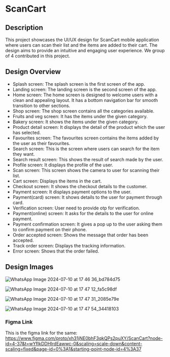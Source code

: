 # ScanCart

## Description
This project showcases the UI/UX design for ScanCart mobile application where users can scan their list and the items are added to their cart. The design aims to provide an intuitive and engaging user experience. We group of 4 contributed in this project.

## Design Overview
- Splash screen: The splash screen is the first screen of the app.
- Landing screen: The landing screen is the second screen of the app.
- Home screen: The home screen is designed to welcome users with a clean and appealing layout. It has a bottom navigation bar for smooth transition to other sections.
- Shop screen: The shop screen contains all the categories available.
- Fruits and veg screen: It has the items under the given category.
- Bakery screen: It shows the items under the given category.
- Product detail screen: It displays the detail of the product which the user has selected.
- Favourites screen: The favourites screen contains the items added by the user as their favourites.
- Search screen: This is the screen where users can search for the item they want.
- Search result screen: This shows the result of search made by the user.
- Profile screen: It displays the profile of the user.
- Scan screen: This screen shows the camera to user for scanning their list.
- Cart screen: Displays the items in the cart.
- Checkout screen: It shows the checkout details to the customer.
- Payment screen: It displays payment options to the user.
- Payment(card) screen: It shows details to the user for payment through card.
- Verification screen: User need to provide otp for verification.
- Payment(online) screen: It asks for the details to the user for online payment.
- Payment confirmation screen: It gives a pop up to the user asking them to confirm payment on their phone.
- Order accepted screen: Shows the message that order has been accepted.
- Track order screen: Displays the tracking information.
- Error screen: Shows that the order failed.

## Design Images

![WhatsApp Image 2024-07-10 at 17 46 36_bd784d75](https://github.com/jhanu-bal2607/ScanCart/assets/140936201/3969c5af-9abb-425a-9620-b1618b710f2f)


![WhatsApp Image 2024-07-10 at 17 47 12_fa5c98df](https://github.com/jhanu-bal2607/ScanCart/assets/140936201/9115f90a-2f45-4433-a194-82a4f10d3bb4)


![WhatsApp Image 2024-07-10 at 17 47 31_2085e79e](https://github.com/jhanu-bal2607/ScanCart/assets/140936201/e21f3907-b247-4c7d-98ab-2826166a099c)


![WhatsApp Image 2024-07-10 at 17 47 54_34418103](https://github.com/jhanu-bal2607/ScanCart/assets/140936201/702f151a-5730-4f60-8bc7-b2307941ce4d)

### Figma Link
This is the figma link for the same: https://www.figma.com/proto/xh31jNE0bhF3qkQPs2puXY/ScanCart?node-id=4-37&t=wYfIkDDHIrdEawwc-0&scaling=scale-down&content-scaling=fixed&page-id=0%3A1&starting-point-node-id=4%3A37

